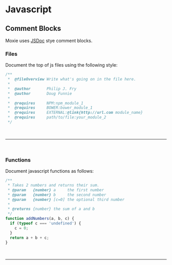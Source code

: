# Javascript

## Comment Blocks

Moxie uses [JSDoc](https://jsdoc.app/) stye comment blocks.

### Files

Document the top of js files using the following style:

```js
/**
 *  @fileOverview Write what's going on in the file here.
 *
 *  @author       Philip J. Fry
 *  @author       Doug Funnie
 *
 *  @requires     NPM:npm_module_1
 *  @requires     BOWER:bower_module_1
 *  @requires     EXTERNAL:@link{http://url.com module_name}
 *  @requires     path/to/file:your_module_2
 */
```

<br/>

---

<br/>

### Functions

Document javascript functions as follows:

```js
/**
 * Takes 2 numbers and returns their sum.
 * @param   {number} a     the first number
 * @param   {number} b     the second number
 * @param   {number} [c=0] the optional third number
 *
 * @returns {number} the sum of a and b
 */
function addNumbers(a, b, c) {
  if (typeof c === 'undefined') {
    c = 0;
  }
  return a + b + c;
}
```

<br/>

---

<br/>
